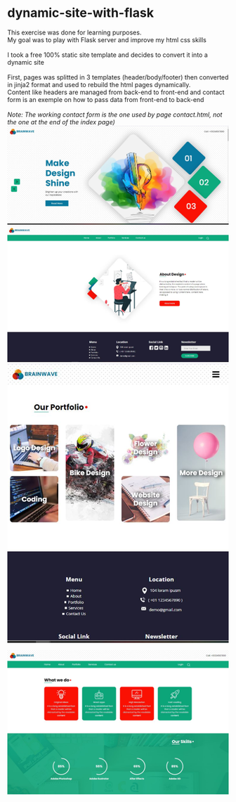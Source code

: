 # dynamic-site-with-flask
This exercise was done for learning purposes. <br>
My goal was to play with Flask server and improve my html css skills<br>
<br>
I took a free 100% static site template and decides to convert it into a dynamic site<br>
<br>
First, pages was splitted in 3 templates (header/body/footer) then converted in jinja2 format and used to rebuild the html pages dynamically. <br>
Content like headers are managed from back-end to front-end  and contact form   is an exemple on how to  pass data from front-end to back-end  <br>
<br>
<i>Note: The working contact form is the one used by  page contact.html, not the one at the end of the index page) </i>
<br>
<img src="./screenshots/img01.jpg">
 <br>
<img src="./screenshots/img02.jpg">
<br>
<img src="./screenshots/img03.jpg">

<img src="./screenshots/img04.jpg">
<br>

